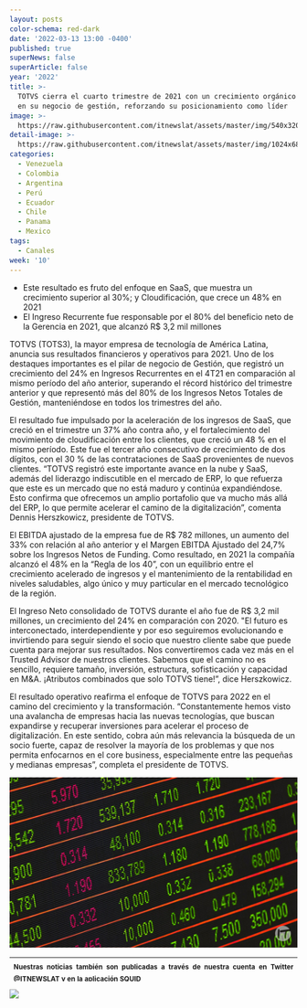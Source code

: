 ```yaml
---
layout: posts
color-schema: red-dark
date: '2022-03-13 13:00 -0400'
published: true
superNews: false
superArticle: false
year: '2022'
title: >-
  TOTVS cierra el cuarto trimestre de 2021 con un crecimiento orgánico del 24%
  en su negocio de gestión, reforzando su posicionamiento como líder
image: >-
  https://raw.githubusercontent.com/itnewslat/assets/master/img/540x320/Bolsa-de-Valores-p.jpg
detail-image: >-
  https://raw.githubusercontent.com/itnewslat/assets/master/img/1024x680/Bolsa-de-Valores-g.jpg
categories:
  - Venezuela
  - Colombia
  - Argentina
  - Perú
  - Ecuador
  - Chile
  - Panama
  - Mexico
tags:
  - Canales
week: '10'
---
```

- Este resultado es fruto del enfoque en SaaS, que muestra un crecimiento superior al 30%; y Cloudificación, que crece un 48% en 2021
- El Ingreso Recurrente fue responsable por el 80% del beneficio neto de la Gerencia en 2021, que alcanzó R$ 3,2 mil millones

TOTVS (TOTS3), la mayor empresa de tecnología de América Latina, anuncia sus resultados financieros y operativos para 2021. Uno de los destaques importantes es el pilar de negocio de Gestión, que registró un crecimiento del 24% en Ingresos Recurrentes en el 4T21 en comparación al mismo período del año anterior, superando el récord histórico del trimestre anterior y que representó más del 80% de los Ingresos Netos Totales de Gestión, manteniéndose en todos los trimestres del año.

El resultado fue impulsado por la aceleración de los ingresos de SaaS, que creció en el trimestre un 37% año contra año, y el fortalecimiento del movimiento de cloudificación entre los clientes, que creció un 48 % en el mismo período. Este fue el tercer año consecutivo de crecimiento de dos dígitos, con el 30 % de las contrataciones de SaaS provenientes de nuevos clientes. “TOTVS registró este importante avance en la nube y SaaS, además del liderazgo indiscutible en el mercado de ERP, lo que refuerza que este es un mercado que no está maduro y continúa expandiéndose. Esto confirma que ofrecemos un amplio portafolio que va mucho más allá del ERP, lo que permite acelerar el camino de la digitalización”, comenta Dennis Herszkowicz, presidente de TOTVS.
 
El EBITDA ajustado de la empresa fue de R$ 782 millones, un aumento del 33% con relación al año anterior y el Margen EBITDA Ajustado del 24,7% sobre los Ingresos Netos de Funding. Como resultado, en 2021 la compañía alcanzó el 48% en la “Regla de los 40”, con un equilibrio entre el crecimiento acelerado de ingresos y el mantenimiento de la rentabilidad en niveles saludables, algo único y muy particular en el mercado tecnológico de la región.

El Ingreso Neto consolidado de TOTVS durante el año fue de R$ 3,2 mil millones, un crecimiento del 24% en comparación con 2020. "El futuro es interconectado, interdependiente y por eso seguiremos evolucionando e invirtiendo para seguir siendo el socio que nuestro cliente sabe que puede cuenta para mejorar sus resultados. Nos convertiremos cada vez más en el Trusted Advisor de nuestros clientes. Sabemos que el camino no es sencillo, requiere tamaño, inversión, estructura, sofisticación y capacidad en M&A. ¡Atributos combinados que solo TOTVS tiene!”, dice Herszkowicz.

El resultado operativo reafirma el enfoque de TOTVS para 2022 en el camino del crecimiento y la transformación. “Constantemente hemos visto una avalancha de empresas hacia las nuevas tecnologías, que buscan expandirse y recuperar inversiones para acelerar el proceso de digitalización. En este sentido, cobra aún más relevancia la búsqueda de un socio fuerte, capaz de resolver la mayoría de los problemas y que nos permita enfocarnos en el core business, especialmente entre las pequeñas y medianas empresas”, completa el presidente de TOTVS.

![](https://raw.githubusercontent.com/itnewslat/assets/master/img/540x320/Bolsa-de-Valores-p.jpg)

<table style="height: 42px;" width="569">
<tbody>
<tr>
<td style="text-align: justify;"><sub><strong>Nuestras noticias también son publicadas a través de nuestra cuenta en Twitter <a href="https://twitter.com/itnewslat?lang=es">@ITNEWSLAT</a> y en la aplicación <a href="https://squidapp.co/en/">SQUID</a></strong></sub></td>
</tr>
</tbody>
</table>

<img src="https://tracker.metricool.com/c3po.jpg?hash=56f88a41e39ab42c063cc51676587a04"/>